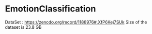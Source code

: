 # EmotionClassification

DataSet : https://zenodo.org/record/1188976#.XfP6Kej7SUk
Size of the dataset is 23.8 GB
